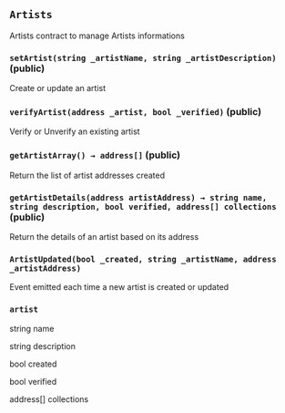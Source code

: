 ## `Artists`

Artists contract to manage Artists informations




### `setArtist(string _artistName, string _artistDescription)` (public)

Create or update an artist



### `verifyArtist(address _artist, bool _verified)` (public)

Verify or Unverify an existing artist



### `getArtistArray() → address[]` (public)

Return the list of artist addresses created





### `getArtistDetails(address artistAddress) → string name, string description, bool verified, address[] collections` (public)

Return the details of an artist based on its address






### `ArtistUpdated(bool _created, string _artistName, address _artistAddress)`

Event emitted each time a new artist is created or updated




### `artist`


string name


string description


bool created


bool verified


address[] collections



